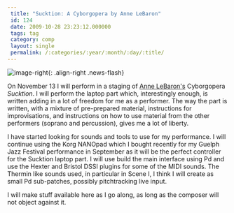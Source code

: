 ```yaml
---
 title: "Sucktion: A Cyborgopera by Anne LeBaron"
 id: 124
 date: 2009-10-28 23:23:12.000000
 tags: tag
 category: comp
 layout: single
 permalink: /:categories/:year/:month/:day/:title/
---
```

![image-right](/assets/images/){: .align-right .news-flash}

On November 13 I will perform in a staging of <a href="http://www.annelebaron.com/">Anne LeBaron's</a> Cyborgopera <em>Sucktion</em>. I will perform the laptop part which, interestingly enough, is written adding in a lot of freedom for me as a performer. The way the part is written, with a mixture of pre-prepared material, instructions for improvisations, and instructions on how to use material from the other performers (soprano and percussion), gives me a lot of liberty.




I have started looking for sounds and tools to use for my performance. I will continue using the Korg NANOpad which I bought recently for my Guelph Jazz Festival performance in September as it will be the perfect controller for the Sucktion laptop part. I will use build the main interface using Pd and use the Hexter and Bristol DSSI plugins for some of the MIDI sounds. The Thermin like sounds used, in particular in Scene I, I think I will create as small Pd sub-patches, possibly pitchtracking live input.




I will make stuff available here as I go along, as long as the composer will not object against it. 

